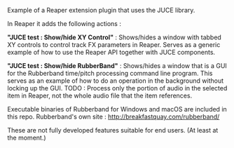 Example of a Reaper extension plugin that uses the JUCE library.

In Reaper it adds the following actions :

**"JUCE test : Show/hide XY Control"** : Shows/hides a window with tabbed XY controls to control track FX parameters in Reaper. Serves as a generic example of how to use the Reaper API together with JUCE components.

**"JUCE test : Show/hide RubberBand"** : Shows/hides a window that is a GUI for the Rubberband time/pitch processing command line program. This serves as an example of how to do an operation in the background without locking up the GUI. TODO : Process only the portion of audio in the selected item in Reaper, not the whole audio file that the item references.

Executable binaries of Rubberband for Windows and macOS are included in this repo. Rubberband's own site : http://breakfastquay.com/rubberband/

These are not fully developed features suitable for end users. (At least at the moment.)